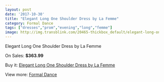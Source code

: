 ```yaml
---
layout: post
date: '2017-10-30'
title: "Elegant Long One Shoulder Dress by La Femme"
category: Formal Dance
tags: ["dresses","prom","evening","long","femme"]
image: http://img.transblink.com/20465-thickbox_default/elegant-long-one-shoulder-dress-by-la-femme.jpg
---
```

Elegant Long One Shoulder Dress by La Femme

On Sales: **$363.99**
<a href="https://www.transblink.com/en/formal-dance/6464-elegant-long-one-shoulder-dress-by-la-femme.html"><amp-img layout="responsive" width="600" height="600" src="//img.transblink.com/20465-thickbox_default/elegant-long-one-shoulder-dress-by-la-femme.jpg" alt="Elegant Long One Shoulder Dress by La Femme 0" /></a>
<a href="https://www.transblink.com/en/formal-dance/6464-elegant-long-one-shoulder-dress-by-la-femme.html"><amp-img layout="responsive" width="600" height="600" src="//img.transblink.com/20466-thickbox_default/elegant-long-one-shoulder-dress-by-la-femme.jpg" alt="Elegant Long One Shoulder Dress by La Femme 1" /></a>

Buy it: [Elegant Long One Shoulder Dress by La Femme](https://www.transblink.com/en/formal-dance/6464-elegant-long-one-shoulder-dress-by-la-femme.html "Elegant Long One Shoulder Dress by La Femme")

View more: [Formal Dance](https://www.transblink.com/en/6-formal-dance "Formal Dance")